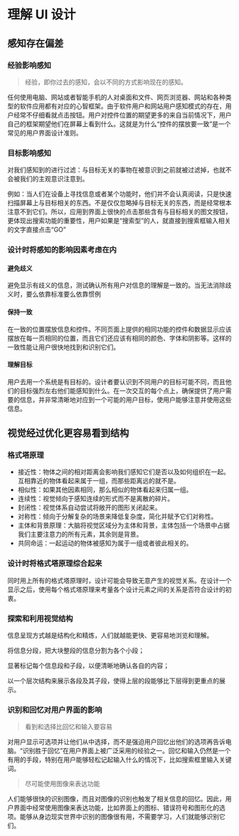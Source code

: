 # 理解 UI 设计

## 感知存在偏差

### 经验影响感知

> 经验，即你过去的感知，会以不同的方式影响现在的感知。

任何使用电脑、网站或者智能手机的人对桌面和文件、网页浏览器、网站和各种类型的软件应用都有对应的心智框架。由于软件用户和网站用户感知模式的存在，用户经常不仔细看就点击按钮。用户对控件位置的期望更多的来自当前情况下，用户自己的框架期望他们在屏幕上看到什么。这就是为什么“控件的摆放要一致”是一个常见的用户界面设计准则。

### 目标影响感知

对我们感知到的进行过滤：与目标无关的事物在被意识到之前就被过滤掉，也就不会被我们的主观意识注意到。

例如：当人们在设备上寻找信息或者某个功能时，他们并不会认真阅读，只是快速扫描屏幕上与目标相关的东西。不是仅仅忽略掉与目标无关的东西，而是经常根本注意不到它们。所以，应用到界面上很快的点击那些含有与目标相关的图文按钮，更体现出搜索功能的重要性，用户如果是“搜索型”的人，就直接到搜索框输入相关的文字直接点击“GO”

### 设计时将感知的影响因素考虑在内

#### 避免歧义

避免显示有歧义的信息，测试确认所有用户对信息的理解是一致的。当无法消除歧义时，要么依靠标准要么依靠惯例

#### 保持一致

在一致的位置摆放信息和控件。不同页面上提供的相同功能的控件和数据显示应该摆放在每一页相同的位置，而且它们还应该有相同的颜色、字体和阴影等。这样的一致性能让用户很快地找到和识别它们。

#### 理解目标

用户去用一个系统是有目标的。设计者要认识到不同用户的目标可能不同，而且他们的目标强烈左右他们能感知到什么。在一次交互的每个点上，确保提供了用户需要的信息，并非常清晰地对应到一个可能的用户目标，使用户能够注意并使用这些信息。

## 视觉经过优化更容易看到结构

### 格式塔原理

- 接近性：物体之间的相对距离会影响我们感知它们是否以及如何组织在一起。互相靠近的物体看起来属于一组，而那些距离远的就不是。
- 相似性：如果其他因素相同，那么相似的物体看起来归属一组。
- 连续性：视觉倾向于感知连续的形式而不是离散的碎片。
- 封闭性：视觉体系自动尝试将敞开的图形关闭起来。
- 对称性：倾向于分解复杂的场景来降低复杂度，简化并赋予它们对称性。
- 主体和背景原理：大脑将视觉区域分为主体和背景，主体包括一个场景中占据我们主要注意力的所有元素，其余则是背景。
- 共同命运：一起运动的物体被感知为属于一组或者彼此相关的。

### 设计时将格式塔原理综合起来

同时用上所有的格式塔原理时，设计可能会导致无意产生的视觉关系。在设计一个显示之后，使用每个格式塔原理来考量各个设计元素之间的关系是否符合设计的初衷。

### 探索和利用视觉结构

信息呈现方式越是结构化和精炼，人们就越能更快、更容易地浏览和理解。

将信息分段，把大块整段的信息分割为各个小段；

显著标记每个信息段和子段，以便清晰地确认各自的内容；

以一个层次结构来展示各段及其子段，使得上层的段能够比下层得到更重点的展示。

### 识别和回忆对用户界面的影响

> 看到和选择比回忆和输入要容易

对用户显示可选项并让他们从中选择，而不是强迫用户回忆出他们的选项再告诉电脑。“识别胜于回忆”在用户界面上被广泛采用的经验之一。回忆和输入仍然是一个有用的手段，特别在用户能够轻松记起输入什么的情况下，比如搜索框里输入关键词。

> 尽可能使用图像来表达功能

人们能够很快的识别图像，而且对图像的识别也触发了相关信息的回忆。因此，用户界面中经常使用图像来表达功能，比如界面上的图标、错误符号和图形化的选项。能够从身边现实世界中识别的图像很有用，不需要学习，人们就能够识别它们。
